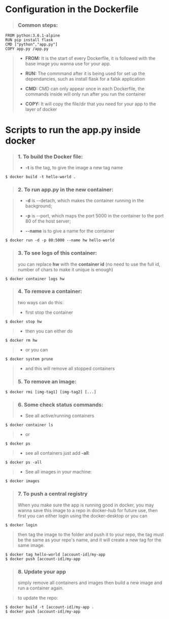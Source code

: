 # Configuration in the Dockerfile

>### **Common steps:**

```
FROM python:3.6.1-alpine
RUN pip install flask
CMD ["python","app.py"]
COPY app.py /app.py
```

>* **FROM:** It is the start of every Dockerfile, it is followed with the base image you wanna use for your app.
>
>* **RUN:** The commmand after it is being used for set up the dependancies, such as install flask for a falsk application
>
>* **CMD:** CMD can only appear once in each Dockerfile, the commands inside will only run after you run the container
>
>* **COPY:** It will copy the file/dir that you need for your app to the layer of docker


# Scripts to run the app.py inside docker

>### **1. To build the Docker file:**
>* **-t** is the tag, to give the image a new tag name

    $ docker build -t hello-world .


>### **2. To run app.py in the new container:**

>* **-d** is --detach, which makes the container running in the background;
>
>* **-p** is --port, which maps the port 5000 in the container to the port 80 of the host server;
>
>* **--name** is to give a name for the container

    $ docker run -d -p 80:5000 --name hw hello-world

>### **3. To see logs of this container:**
> you can replace **hw** with the **container id** (no need to use the full id, number of chars to make it unique is enough)

    $ docker container logs hw

>### **4. To remove a container:**
> two ways can do this:
>* first stop the container

    $ docker stop hw

>* then you can either do

    $ docker rm hw

>* or you can

    $ docker system prune

>* and this will remove all stopped containers
>### **5. To remove an image:**

    $ docker rmi [img-tag1] [img-tag2] [...]

>### **6. Some check status commands:**
>* See all active/running containers

    $ docker container ls

>* or 

    $ docker ps

>* see all containers just add **-all**:

    $ docker ps -all

>* See all images in your machine:

    $ docker images

>### **7. To push a central registry**
> When you make sure the app is running good in docker, you may wanna save this image to a repo in docker-hub for future use, then first you can either login using the docker-desktop or you can

    $ docker login

> then tag the image to the folder and push it to your repo, the tag must be the same as your repo's name, and it will create a new tag for the same image.

    $ docker tag hello-world [account-id]/my-app
    $ docker push [account-id]/my-app
>### **8. Update your app**
> simply remove all containers and images then build a new image and run a container again.

> to update the repo:

    $ docker build -t [account-id]/my-app .
    $ docker push [account-id]/my-app